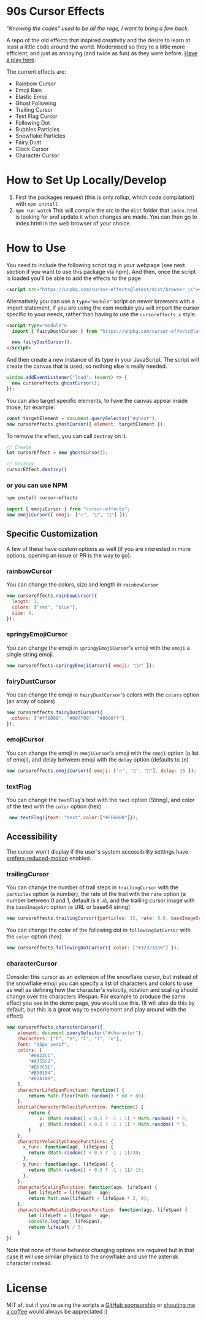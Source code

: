 # 90s Cursor Effects

_"Knowing the codes" used to be all the rage, I want to bring a few back._

A repo of the old effects that inspired creativity and the desire to learn at least a little code around the world. Modernised so they're a little more efficient, and just as annoying (and twice as fun) as they were before. [Have a play here](https://tholman.com/cursor-effects).

The current effects are:

- Rainbow Cursor
- Emoji Rain
- Elastic Emoji
- Ghost Following
- Trailing Cursor
- Text Flag Cursor
- Following Dot
- Bubbles Particles
- Snowflake Particles
- Fairy Dust
- Clock Cursor
- Character Cursor

# How to Set Up Locally/Develop

1. First the packages request (this is only rollup, which code compilation) with `npm install`
2. `npm run watch` This will compile the src in the `dist` folder that `index.html` is looking for and update it when changes are made. You can then go to index.html in the web browser of your choice.

# How to Use

You need to include the following script tag in your webpage (see next section if you want to use this package via npm). And then, once the script is loaded you'll be able to add the effects to the page

```html
<script src="https://unpkg.com/cursor-effects@latest/dist/browser.js"></script>
```

Alternatively you can use a `type="module"` script on newer browsers with a import statement, if you are using the esm module you will import the cursor specific to your needs, rather than having to use the `cursoreffects.x` style.

```html
<script type="module">
  import { fairyDustCursor } from "https://unpkg.com/cursor-effects@latest/dist/esm.js";

  new fairyDustCursor();
</script>
```

And then create a new instance of its type in your JavaScript. The script will create the canvas that is used, so nothing else is really needed.

```js
window.addEventListener("load", (event) => {
  new cursoreffects.ghostCursor();
});
```

You can also target specific elements, to have the canvas appear inside those, for example:

```js
const targetElement = document.querySelector("#ghost");
new cursoreffects.ghostCursor({ element: targetElement });
```

To remove the effect, you can call `destroy` on it.
```js
// Create
let cursorEffect = new ghostCursor();

// Destroy
cursorEffect.destroy()
```


### or you can use NPM

```sh
npm install cursor-effects
```

```js
import { emojiCursor } from "cursor-effects";
new emojiCursor({ emoji: ["🔥", "🐬", "🦆"] });
```

## Specific Customization

A few of these have custom options as well (if you are interested in more options, opening an issue or PR is the way to go).

### rainbowCursor

You can change the colors, size and length in `rainbowCursor`

```js
new cursoreffects.rainbowCursor({
  length: 3,
  colors: ["red", "blue"],
  size: 4,
});
```

### springyEmojiCursor

You can change the emoji in `springyEmojiCursor`'s emoji with the `emoji` a single string emoji.

```js
new cursoreffects.springyEmojiCursor({ emoji: "🤷‍♂️" });
```

### fairyDustCursor

You can change the emoji in `fairyDustCursor`'s colors with the `colors` option (an array of colors)

```js
new cursoreffects.fairyDustCursor({
  colors: ["#ff0000", "#00ff00", "#0000ff"],
});
```

### emojiCursor

You can change the emoji in `emojiCursor`'s emoji with the `emoji` option (a list of emoji),
and delay between emoji with the `delay` option (defaults to `16`)

```js
new cursoreffects.emojiCursor({ emoji: ["🔥", "🐬", "🦆"], delay: 25 });
```

### textFlag

You can change the  `textFlag`'s text with the `text` option (String),
and color of the text with the `color` option (hex)

```js
 new textFlag({text: "test",color:["#FF6800"]});
```

## Accessibility

The cursor won't display if the user's system accessibility settings have [prefers-reduced-motion](https://developer.mozilla.org/en-US/docs/Web/CSS/@media/prefers-reduced-motion) enabled.

### trailingCursor

You can change the number of trail steps in `trailingCursor` with the `particles` option (a number), the rate of the trail with the `rate` option (a number between 0 and 1, default is `0.4`), and the trailing cursor image with the `baseImageSrc` option (a URL or base64 string)

```js
new cursoreffects.trailingCursor({particles: 15, rate: 0.8, baseImageSrc: "data:image/png;base64,iVB..."});
```

You can change the color of the following dot in `followingDotCursor` with the `color` option (hex)

```js
new cursoreffects.followingDotCursor({ color: ["#323232a6"] });
```

### characterCursor

Consider this cursor as an extension of the snowflake cursor, but instead of the snowflake emoji you can specify a list of characters and colors to use as well as defining how the character's velocity, rotation and scaling should change over the characters lifespan. For example to produce the same effect you see in the demo page, you would use this. (It will also do this by default, but this is a great way to experiement and play around with the effect)
```js
new cursoreffects.characterCursor({ 
    element: document.querySelector("#character"), 
    characters: ["h", "e", "l", "l", "o"],
    font: "15px serif",
    colors: [
        "#6622CC",
        "#A755C2",
        "#B07C9E",
        "#B59194",
        "#D2A1B8",
    ],
    characterLifeSpanFunction: function() {
        return Math.floor(Math.random() * 60 + 80);
    },
    initialCharacterVelocityFunction: function() {
        return {
            x: (Math.random() < 0.5 ? -1 : 1) * Math.random() * 5,
            y: (Math.random() < 0.5 ? -1 : 1) * Math.random() * 5,
        }
    },
    characterVelocityChangeFunctions: {
      x_func: function(age, lifeSpan) {
        return (Math.random() < 0.5 ? -1 : 1)/30;
      },
      y_func: function(age, lifeSpan) {
        return (Math.random() < 0.5 ? -1 : 1)/ 15;
      },
    },
    characterScalingFunction: function(age, lifeSpan) {
        let lifeLeft = lifeSpan - age;
        return Math.max(lifeLeft / lifeSpan * 2, 0);
    },
    characterNewRotationDegreesFunction: function(age, lifeSpan) {
        let lifeLeft = lifeSpan - age;
        console.log(age, lifeSpan);
        return lifeLeft / 5;
    }
})
```

Note that none of these behavior changing options are required but in that case it will use similar physics to the snowflake and use the asterisk character instead.

# License

MIT af, but if you're using the scripts a [GitHub sponsorship](https://github.com/sponsors/tholman) or [shouting me a coffee](https://www.buymeacoffee.com/tholman) would always be appreciated :)
